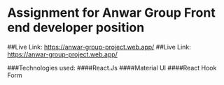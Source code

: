 # Assignment for Anwar Group Front end developer position

##Live Link: https://anwar-group-project.web.app/
##Live Link: https://anwar-group-project.web.app/

###Technologies used:
####React.Js
####Material UI
####React Hook Form
